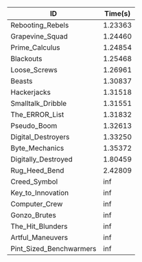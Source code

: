 |ID|Time(s)|
|-|-|
|Rebooting_Rebels|1.23363|
|Grapevine_Squad|1.24460|
|Prime_Calculus|1.24854|
|Blackouts|1.25468|
|Loose_Screws|1.26961|
|Beasts|1.30837|
|Hackerjacks|1.31518|
|Smalltalk_Dribble|1.31551|
|The_ERROR_List|1.31832|
|Pseudo_Boom|1.32613|
|Digital_Destroyers|1.33250|
|Byte_Mechanics|1.35372|
|Digitally_Destroyed|1.80459|
|Rug_Heed_Bend|2.42809|
|Creed_Symbol|inf|
|Key_to_Innovation|inf|
|Computer_Crew|inf|
|Gonzo_Brutes|inf|
|The_Hit_Blunders|inf|
|Artful_Maneuvers|inf|
|Pint_Sized_Benchwarmers|inf|
